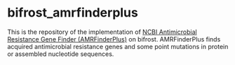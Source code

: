 # bifrost_amrfinderplus

This is the repository of the implementation of [NCBI Antimicrobial Resistance Gene Finder (AMRFinderPlus)](https://github.com/ncbi/amr) on bifrost.
AMRFinderPlus finds acquired antimicrobial resistance genes and some point mutations in protein or assembled nucleotide sequences.

